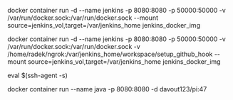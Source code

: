 docker container run -d --name jenkins -p 8080:8080 -p 50000:50000 -v /var/run/docker.sock:/var/run/docker.sock --mount source=jenkins_vol,target=/var/jenkins_home jenkins_docker_img

docker container run -d --name jenkins -p 8080:8080 -p 50000:50000 -v /var/run/docker.sock:/var/run/docker.sock -v /home/radek/ngrok:/var/jenkins_home/workspace/setup_github_hook --mount source=jenkins_vol,target=/var/jenkins_home jenkins_docker_img


eval $(ssh-agent -s)

docker container run --name java  -p 8080:8080 -d davout123/pi:47
